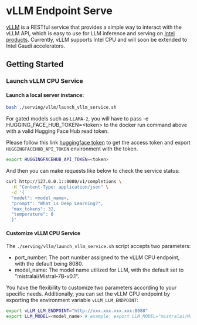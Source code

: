 # vLLM Endpoint Serve

[vLLM](https://github.com/vllm-project/vllm) is a RESTful service that provides a simple way to interact with the vLLM API, which is easy to use for LLM inference and serving on [Intel products](https://www.intel.com/content/www/us/en/products/overview.html). Currently, vLLM supports Intel CPU and will soon be extended to Intel Gaudi accelerators.

## Getting Started

### Launch vLLM CPU Service

#### Launch a local server instance:

```bash
bash ./serving/vllm/launch_vllm_service.sh
```

For gated models such as `LLAMA-2`, you will have to pass -e HUGGING_FACE_HUB_TOKEN=\<token\> to the docker run command above with a valid Hugging Face Hub read token.

Please follow this link [huggingface token](https://huggingface.co/docs/hub/security-tokens) to get the access token and export `HUGGINGFACEHUB_API_TOKEN` environment with the token.

```bash
export HUGGINGFACEHUB_API_TOKEN=<token>
```

And then you can make requests like below to check the service status:

```bash
curl http://127.0.0.1::8080/v1/completions \
  -H "Content-Type: application/json" \
  -d '{
  "model": <model_name>,
  "prompt": "What is Deep Learning?",
  "max_tokens": 32,
  "temperature": 0
  }'
```

#### Customize vLLM CPU Service

The `./serving/vllm/launch_vllm_service.sh` script accepts two parameters:

- port_number: The port number assigned to the vLLM CPU endpoint, with the default being 8080.
- model_name: The model name utilized for LLM, with the default set to "mistralai/Mistral-7B-v0.1".

You have the flexibility to customize two parameters according to your specific needs. Additionally, you can set the vLLM CPU endpoint by exporting the environment variable `vLLM_LLM_ENDPOINT`:

```bash
export vLLM_LLM_ENDPOINT="http://xxx.xxx.xxx.xxx:8080"
export LLM_MODEL=<model_name> # example: export LLM_MODEL="mistralai/Mistral-7B-v0.1"
```
